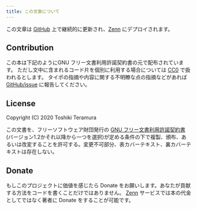 ```yaml
---
title: この文章について
---
```


この文章は [GitHub][GitHub] 上で継続的に更新され、[Zenn][zenn] にデプロイされます。

[zenn]: https://zenn.dev/termoshtt/books/b4bce1b9ea5e6853cb07
[GitHub]: https://github.com/termoshtt/zenn-content/tree/main/books/b4bce1b9ea5e6853cb07

Contribution
------------
この本は下記のようにGNU フリー文書利用許諾契約書の元で配布されています。
ただし文中に含まれるコード片を個別に利用する場合については [CC0][CC0] で扱われるとします。
タイポの指摘や内容に関する不明瞭な点の指摘などがあれば [GitHub/issue][issue] に報告してください。

[CC0]: https://creativecommons.org/share-your-work/public-domain/cc0/
[issue]: https://github.com/termoshtt/zenn-content/issues

License
--------
Copyright (C) 2020 Toshiki Teramura

この文書を、フリーソフトウェア財団発行の [GNU フリー文書利用許諾契約書](https://gitlab.com/termoshtt/chaos-da-book/blob/master/LICENSE)(バージョン1.2かそれ以降から一つを選択)が定める条件の下で複製、頒布、あるいは改変することを許可する。変更不可部分、表カバーテキスト、裏カバーテキストは存在しない。

Donate
-------
もしこのプロジェクトに価値を感じたら Donate をお願いします。あなたが貢献する方法をコードを書くことだけではありません。
[Zenn][Zenn] サービスでは本の代金としてではなく著者に Donate をすることが可能です。

